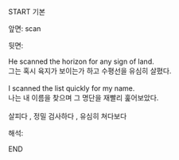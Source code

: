 START
기본

앞면:
scan


뒷면:
<div>He scanned the horizon for any sign of land. </div><div>그는 혹시 육지가 보이는가 하고 수평선을 유심히 살폈다.</div><div><br></div><div><div>I scanned the list quickly for my name. </div><div>나는 내 이름을 찾으며 그 명단을 재빨리 훑어보았다.</div></div><div><br></div><div>살피다 , 정밀 검사하다 , 유심히 쳐다보다</div>


해석:

END